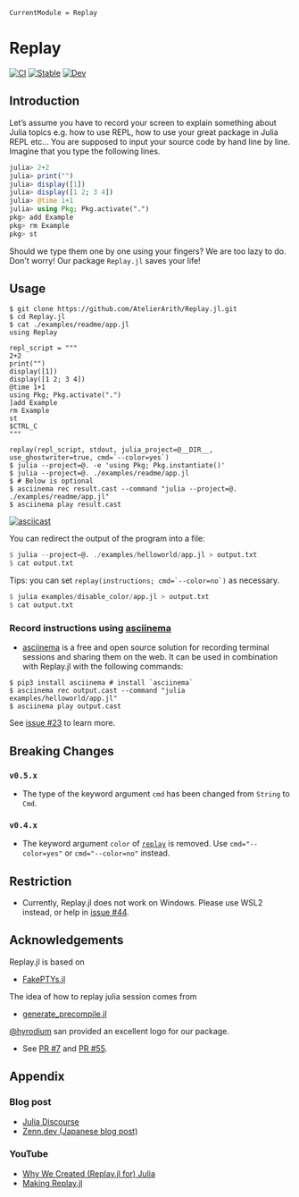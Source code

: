 ```@meta
CurrentModule = Replay
```

# Replay

[![CI](https://github.com/AtelierArith/Replay.jl/actions/workflows/CI.yml/badge.svg)](https://github.com/AtelierArith/Replay.jl/actions/workflows/CI.yml)
[![Stable](https://img.shields.io/badge/docs-stable-blue.svg)](https://AtelierArith.github.io/Replay.jl/stable)
[![Dev](https://img.shields.io/badge/docs-dev-blue.svg)](https://AtelierArith.github.io/Replay.jl/dev)

## Introduction

Let’s assume you have to record your screen to explain something about Julia topics e.g. how to use REPL, how to use your great package in Julia REPL etc…
You are supposed to input your source code by hand line by line.
Imagine that you type the following lines.

```julia
julia> 2+2
julia> print("")
julia> display([1])
julia> display([1 2; 3 4])
julia> @time 1+1
julia> using Pkg; Pkg.activate(".")
pkg> add Example
pkg> rm Example
pkg> st
```

Should we type them one by one using your fingers?
We are too lazy to do.
Don't worry! Our package `Replay.jl` saves your life!

## Usage

```console
$ git clone https://github.com/AtelierArith/Replay.jl.git
$ cd Replay.jl
$ cat ./examples/readme/app.jl
using Replay

repl_script = """
2+2
print("")
display([1])
display([1 2; 3 4])
@time 1+1
using Pkg; Pkg.activate(".")
]add Example
rm Example
st
$CTRL_C
"""

replay(repl_script, stdout, julia_project=@__DIR__, use_ghostwriter=true, cmd=`--color=yes`)
$ julia --project=@. -e 'using Pkg; Pkg.instantiate()'
$ julia --project=@. ./examples/readme/app.jl
$ # Below is optional
$ asciinema rec result.cast --command "julia --project=@. ./examples/readme/app.jl"
$ asciinema play result.cast
```

[![asciicast](https://asciinema.org/a/WeyJwfjliWRSzliWMnbBQNtJP.svg)](https://asciinema.org/a/WeyJwfjliWRSzliWMnbBQNtJP)

You can redirect the output of the program into a file:

```julia
$ julia --project=@. ./examples/helloworld/app.jl > output.txt
$ cat output.txt
```

Tips: you can set ```replay(instructions; cmd=`--color=no`)``` as necessary.

```julia
$ julia examples/disable_color/app.jl > output.txt
$ cat output.txt
```

### Record instructions using [asciinema](https://asciinema.org/)

- [asciinema](https://asciinema.org/) is a free and open source solution for recording terminal sessions and sharing them on the web. It can be used in combination with Replay.jl with the following commands:

```console
$ pip3 install asciinema # install `asciinema`
$ asciinema rec output.cast --command "julia examples/helloworld/app.jl"
$ asciinema play output.cast
```

See [issue #23](https://github.com/AtelierArith/Replay.jl/issues/23) to learn more.

## Breaking Changes

### `v0.5.x`
- The type of the keyword argument `cmd` has been changed from `String` to `Cmd`.

### `v0.4.x`
- The keyword argument `color` of [`replay`](@ref) is removed. Use `cmd="--color=yes"` or `cmd="--color=no"` instead.

## Restriction

- Currently, Replay.jl does not work on Windows. Please use WSL2 instead, or help in [issue #44](https://github.com/AtelierArith/Replay.jl/issues/44).

## Acknowledgements

Replay.jl is based on

- [FakePTYs.jl](https://github.com/JuliaLang/julia/blob/v1.6.3/test/testhelpers/FakePTYs.jl)

The idea of how to replay julia session comes from

- [generate_precompile.jl](https://github.com/JuliaLang/julia/blob/v1.6.3/contrib/generate_precompile.jl)

[@hyrodium](https://github.com/hyrodium) san provided an excellent logo for our package.
- See [PR #7](https://github.com/AtelierArith/Replay.jl/pull/7) and [PR #55](https://github.com/AtelierArith/Replay.jl/pull/55).

## Appendix

### Blog post

- [Julia Discourse](https://discourse.julialang.org/t/ann-replay-jl-replay-instructions/71655)
- [Zenn.dev (Japanese blog post)](https://zenn.dev/terasakisatoshi/articles/b32638b8f6a34a)

### YouTube
- [Why We Created (Replay.jl for) Julia](https://www.youtube.com/watch?v=HNOK1sK-F3I)
- [Making Replay.jl](https://www.youtube.com/watch?v=KlXNVgv6b24)
